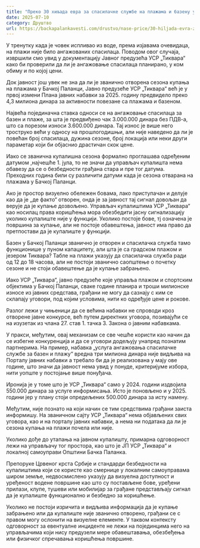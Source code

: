 ```yaml
---
title: "Преко 30 хиљада евра за спасилачке службе на плажама и базену у Бачкој Паланци"
date: 2025-07-10
category: Друштво
url: https://backapalankavesti.com/drustvo/nase-price/30-hiljada-evra-za-spasilacke-sluzbe-na-plazama-i-bazenu/
---
```


У тренутку када је човек испливао из воде, према изјавама очевидаца, на плажи није било ангажованих спасилаца. Поводом овог случаја, извршили смо увид у документацију Јавног предузећа УСР „Тиквара“ како би проверили да ли је ангажовање спасилаца планирано, у ком обиму и по којој цени.

Док јавност још увек не зна да ли је званично отворена сезона купања на плажама у Бачкој Паланци, Јавно предузеће УСР „Тиквара“ већ је у првој измени Плана јавних набавки за 2025. годину предвидело преко 4,3 милиона динара за активности повезане са плажама и базеном.

Највећа појединачна ставка односи се на ангажовање спасилаца за базен и плаже, за шта је предвиђено чак 3.000.000 динара без ПДВ-а, што са порезом износи 3.600.000 динара. Тај износ је више него троструко већи у односу на прошлогодишњи, али није наведено да ли је повећан број спасилаца, дужина сезоне, број локација или неки други параметар који би објаснио драстичан скок цене.

Иако се званична купалишна сезона формално проглашава одређеним датумом ,најчешће 1. јула, то не значи да управљач купалишта нема обавезу да се о безбедности грађана стара и пре тог датума. Преходних година били су различити датуми када је сезона отварана на плажама у Бачкој Паланци.

Ако је простор визуелно обележен бовама, лако приступачан и делује као да је „де факто“ отворен, онда је за јавност тај сигнал довољан да верује да је купање дозвољено. Управљач купалиштима УСР „Тиквара“ као носилац права коришћења мора обезбедити јасну сигнализацију уколико купалиште није у функцији. Уколико постоје бове, тј означена је површина за купање, али не постоје обавештења, јавност има право да претпостави да је купалиште у функцији.

Базен у Бачкој Паланци званично је отворен и спасилачка служба тамо функционише у пуном капацитету, али шта је са градском плажом и језером Тиквара? Табле на плажи указују да спасилачка служба ради од 12 до 18 часова, али не постоји званично саопштење о почетку сезоне и не стоји обавештење да је купање забрањено.

Иако УСР „Тиквара“, јавно предузеће које управља плажом и спортским објектима у Бачкој Паланци, сваке године планира и троши милионске износе из јавних средстава, грађани не могу да сазнају с ким се склапају уговори, под којим условима, нити ко одређује цене и рокове.

Разлог лежи у чињеници да се већина набавки не спроводи кроз отворене јавне конкурсе, већ путем директних уговора, позивајући се на изузетак из члана 27. став 1. тачка 3. Закона о јавним набавкама.

У пракси, међутим, овај механизам се све чешће користи као начин да се избегне конкуренција и да се уговори додељују унапред познатим партнерима. На пример, набавка „услуга ангажовања спасилачке службе за базен и плажу“ вредна три милиона динара није видљива на Порталу јавних набавки а требало би да је реализована у мају ове године, што значи да јавност нема увид у понуде, критеријуме избора, нити уопште у постојање више понуђача.

Иронија је у томе што је УСР „Тиквара“ само у 2024. години издвојила 550.000 динара за услуге информисања. Исто је поновљено и у 2025. години јер у плану стоји опредељених 500.000 динара за исту намену.

Међутим, није познато на који начин се тим средствима грађани заиста информишу. На званичном сајту УСР „Тиквара“ нема објављених свих уговора, као и на порталу јавних набавки, а нема ни података да ли је сезона купања на плажи почела или није.

Уколико дође до утапања на јавном купалишту, примарна одговорност лежи на управљачу тог простора, као што је ЈП УСР „Тиквара“ и локалној самоуправи Општини Бачка Паланка.

Препоруке Црвеног крста Србије и стандарди безбедности на купалиштима који се користе као смернице у локалним самоуправама широм земље, недвосмислено указују да визуелна доступност и уређеност водене површине као што су постављене бове, уређени прилази, клупе, тушеви или мобилијар за грађане представљају сигнал да је купалиште функционално и безбедно за коришћење.

Уколико не постоји изричита и видљива информација да је купање забрањено или да купалиште није званично отворено, грађани се с правом могу ослонити на визуелне елементе. У таквом контексту одговорност за евентуалне инциденте не лежи на појединцима него на управљачима који нису предузели мере обавештавања, обезбеђења или физичког спречавања коришћења површине.
